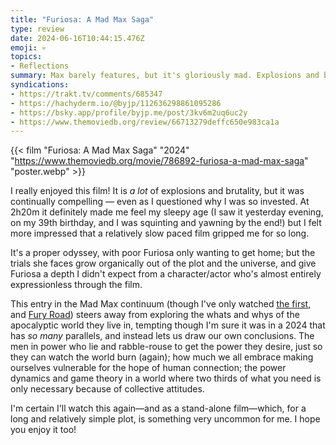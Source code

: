 ```yaml
---
title: "Furiosa: A Mad Max Saga"
type: review
date: 2024-06-16T10:44:15.476Z
emoji: 💀
topics:
- Reflections
summary: Max barely features, but it's gloriously mad. Explosions and brutality galore, but a moving central plot that made me stay for the story.
syndications:
- https://trakt.tv/comments/685347
- https://hachyderm.io/@byjp/112636298861095286
- https://bsky.app/profile/byjp.me/post/3kv6m2uq6uc2y
- https://www.themoviedb.org/review/66713279deffc650e983ca1a
---
```

{{< film "Furiosa: A Mad Max Saga" "2024" "https://www.themoviedb.org/movie/786892-furiosa-a-mad-max-saga" "poster.webp" >}}

I really enjoyed this film! It is _a lot_ of explosions and brutality, but it was continually compelling — even as I questioned why I was so invested. At 2h20m it definitely made me feel my sleepy age (I saw it yesterday evening, on my 39th birthday, and I was squinting and yawning by the end!) but I felt more impressed that a relatively slow paced film gripped me for so long.

It's a proper odyssey, with poor Furiosa only wanting to get home; but the trials she faces grow organically out of the plot and the universe, and give Furiosa a depth I didn't expect from a character/actor who's almost entirely expressionless through the film.

This entry in the Mad Max continuum (though I've only watched [the first](https://www.themoviedb.org/movie/9659-mad-max), and [Fury Road](https://www.themoviedb.org/movie/76341-mad-max-fury-road)) steers away from exploring the whats and whys of the apocalyptic world they live in, tempting though I'm sure it was in a 2024 that has _so many_ parallels, and instead lets us draw our own conclusions. The men in power who lie and rabble-rouse to get the power they desire, just so they can watch the world burn (again); how much we all embrace making ourselves vulnerable for the hope of human connection; the power dynamics and game theory in a world where two thirds of what you need is only necessary because of collective attitudes.

I'm certain I'll watch this again—and as a stand-alone film—which, for a long and relatively simple plot, is something very uncommon for me. I hope you enjoy it too!
